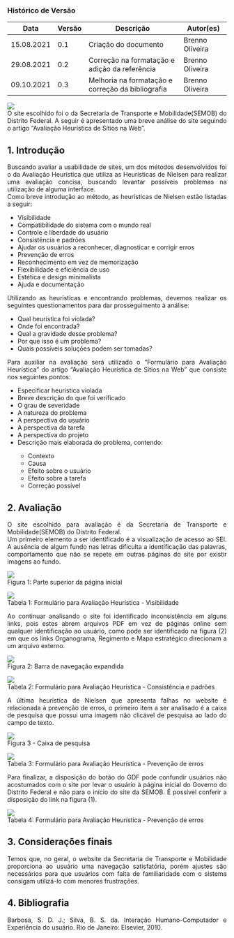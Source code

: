 ### Histórico de Versão

| Data       | Versão | Descrição                                         | Autor(es)       |
| ---------- | ------ | ------------------------------------------------- | --------------- |
| 15.08.2021 | 0.1    | Criação do documento                              | Brenno Oliveira |
| 29.08.2021 | 0.2    | Correção na formatação e adição da referência     | Brenno Oliveira |
| 09.10.2021 | 0.3    | Melhoria na formatação e correção da bibliografia | Brenno Oliveira |

<img src="images/semob_logo.png">

<div style="text-align: justify">O site escolhido foi o da Secretaria de Transporte e Mobilidade(SEMOB) do Distrito Federal. A seguir é apresentado uma breve análise do site seguindo o artigo “Avaliação Heurística de Sítios na Web”.</div>

## 1. Introdução

<div style="text-align: justify">Buscando avaliar a usabilidade de sites, um dos métodos desenvolvidos foi o da Avaliação Heurística que utiliza as Heurísticas de Nielsen para realizar uma avaliação concisa, buscando levantar possíveis problemas na utilização de alguma interface.</div>

<div style="text-align: justify">Como breve introdução ao método, as heurísticas de Nielsen estão listadas a seguir:</div>
<ul>
	<li>Visibilidade</li>
	<li>Compatibilidade do sistema com o mundo real</li>
	<li>Controle e liberdade do usuário</li>    
	<li>Consistência e padrões</li>    
	<li>Ajudar os usuários a reconhecer, diagnosticar e corrigir erros</li>
	<li>Prevenção de erros</li>    
	<li>Reconhecimento em vez de memorização</li>    
	<li>Flexibilidade e eficiência de uso</li>    
	<li>Estética e design minimalista</li>    
	<li>Ajuda e documentação</li>
</ul>
<div style="text-align: justify">Utilizando as heurísticas e encontrando problemas, devemos realizar os seguintes questionamentos para dar prosseguimento à análise:</div>
<ul>
	<li>Qual heurística foi violada?</li>    
	<li>Onde foi encontrada?</li>    
	<li>Qual a gravidade desse problema?</li>
	<li>Por que isso é um problema?</li>
	<li>Quais possíveis soluções podem ser tomadas?</li>
</ul>

<div style="text-align: justify">Para auxiliar na avaliação será utilizado o “Formulário para Avaliação Heurística” do artigo “Avaliação Heurística de Sítios na Web” que consiste nos seguintes pontos:</div>
<ul>
<li>Especificar heurística violada</li>    
<li>Breve descrição do que foi verificado</li>    
<li>O grau de severidade</li>    
<li>A natureza do problema</li>    
<li>A perspectiva do usuário</li>    
<li>A perspectiva da tarefa</li>    
<li>A perspectiva do projeto</li>    
<li>Descrição mais elaborada do problema, contendo:</li>
	<ul>    
	<li>Contexto</li>    
	<li>Causa</li>    
	<li>Efeito sobre o usuário</li>    
	<li>Efeito sobre a tarefa</li>    
	<li>Correção possível</li>
	</ul>
</ul>

## 2. Avaliação

<div style="text-align: justify">O site escolhido para avaliação é da Secretaria de Transporte e Mobilidade(SEMOB) do Distrito Federal.</div>

<div style="text-align: justify">Um primeiro elemento a ser identificado é a visualização de acesso ao SEI. A ausência de algum fundo nas letras dificulta a identificação das palavras, comportamento que não se repete em outras páginas do site por existir imagens ao fundo.</div>

<img src="images/site-selecionado-figura1.png"> <br>
Figura 1: Parte superior da página inicial<br>

<img src="images/site-selecionado-tabela1.png"> <br>
Tabela 1: Formulário para Avaliação Heurística - Visibilidade<br>

<div style="text-align: justify">Ao continuar analisando o site foi identificado inconsistência em alguns links, pois estes abrem arquivos PDF em vez de páginas online sem qualquer identificação ao usuário, como pode ser identificado na figura (2) em que os links Organograma, Regimento e Mapa estratégico direcionam a um arquivo externo.<div style="text-align: justify">

<img src="images/site-selecionado-figura2.png"> <br>
Figura 2: Barra de navegação expandida<br>

<img src="images/site-selecionado-tabela2.png"> <br>
Tabela 2: Formulário para Avaliação Heurística - Consistência e padrões<br>

<div style="text-align: justify">A última heurística de Nielsen que apresenta falhas no website é relacionada à prevenção de erros, o primeiro item a ser analisado é a caixa de pesquisa que possui uma imagem não clicável de pesquisa ao lado do campo de texto.</div>

<img src="images/site-selecionado-figura3.png"> <br>
Figura 3 - Caixa de pesquisa<br>

<img src="images/site-selecionado-tabela3.png"><br>
Tabela 3: Formulário para Avaliação Heurística - Prevenção de erros<br>

<div style="text-align: justify">Para finalizar, a disposição do botão do GDF pode confundir usuários não acostumados com o site por levar o usuário à página inicial do Governo do Distrito Federal e não para o início do site da SEMOB. É possível conferir a disposição do link na figura (1).</div>

<img src="images/site-selecionado-tabela4.png"><br>
Tabela 4: Formulário para Avaliação Heurística - Prevenção de erros<br>

## 3. Considerações finais

<div style="text-align: justify">Temos que, no geral, o website da Secretaria de Transporte e Mobilidade proporciona ao usuário uma navegação satisfatória, porém ajustes são necessários para que usuários com falta de familiaridade com o sistema consigam utilizá-lo com menores frustrações.</div>

## 4. Bibliografia

Barbosa, S. D. J.; Silva, B. S. da. Interação Humano-Computador e Experiência do usuário. Rio de Janeiro: Elsevier, 2010.
